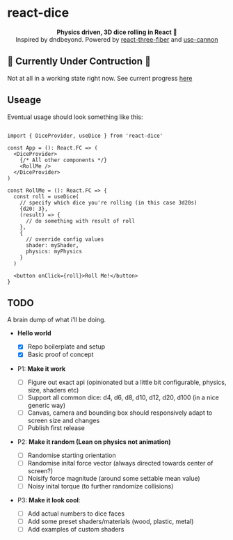 # react-dice

<div align="center"><strong>Physics driven, 3D dice rolling in React 🎲</strong></div>
<div align="center"> Inspired by dndbeyond. Powered by <a href="https://github.com/pmndrs/react-three-fiber">react-three-fiber</a> and 
  <a href="https://github.com/pmndrs/use-cannon">use-cannon</a> </div>


## 🚧 Currently Under Contruction 🚧

Not at all in a working state right now. See current progress [here](https://harris-jacob.github.io/react-dice/)

## Useage

Eventual usage should look something like this:

```tsx

import { DiceProvider, useDice } from 'react-dice'

const App = (): React.FC => (
  <DiceProvider>
    {/* All other components */}
    <RollMe />
  </DiceProvider>
)

const RollMe = (): React.FC => {
  const roll = useDice(
    // specify which dice you're rolling (in this case 3d20s)
    {d20: 3},
    (result) => {
      // do something with result of roll
    },
    {
      // override config values
      shader: myShader,
      physics: myPhysics
    }
  )

  <button onClick={roll}>Roll Me!</button>
}
```

## TODO

A brain dump of what i'll be doing.

- **Hello world**

  - [x] Repo boilerplate and setup
  - [x] Basic proof of concept

- P1: **Make it work**

  - [ ] Figure out exact api (opinionated but a little bit configurable, physics, size, shaders etc)
  - [ ] Support all common dice: d4, d6, d8, d10, d12, d20, d100 (in a nice generic way)
  - [ ] Canvas, camera and bounding box should responsively adapt to screen size and changes
  - [ ] Publish first release

- P2: **Make it random (Lean on physics not animation)**

  - [ ] Randomise starting orientation
  - [ ] Randomise inital force vector (always directed towards center of screen?)
  - [ ] Noisify force magnitude (around some settable mean value)
  - [ ] Noisy inital torque (to further randomize collisions)

- P3: **Make it look cool**:
  - [ ] Add actual numbers to dice faces
  - [ ] Add some preset shaders/materials (wood, plastic, metal)
  - [ ] Add examples of custom shaders
